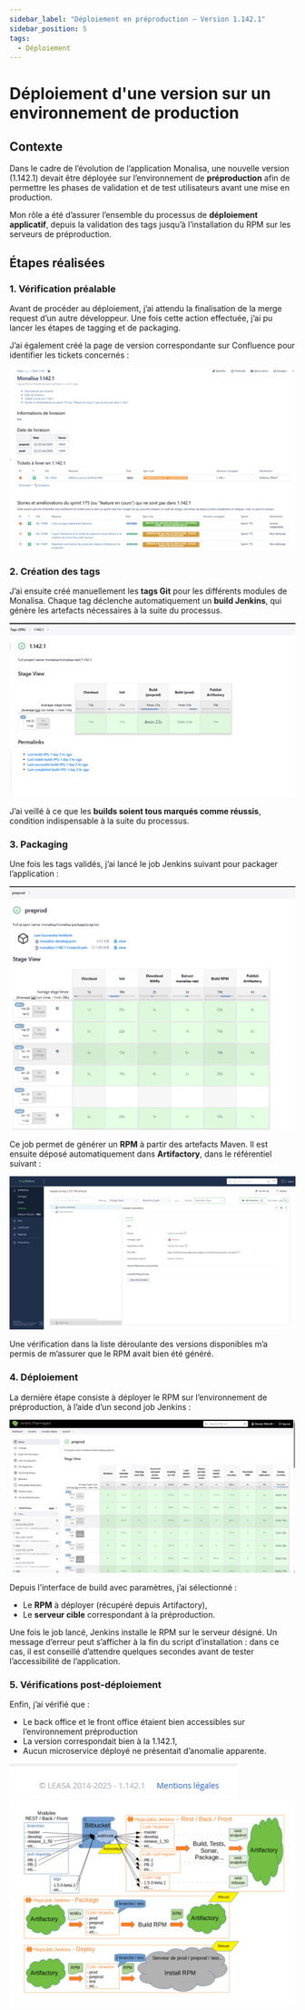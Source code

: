 ```yaml
---
sidebar_label: "Déploiement en préproduction – Version 1.142.1"
sidebar_position: 5
tags:
  - Déploiement
---
```


# Déploiement d'une version sur un environnement de production

## Contexte

Dans le cadre de l’évolution de l’application Monalisa, une nouvelle version (1.142.1) devait être déployée sur l’environnement de **préproduction** afin de permettre les phases de validation et de test utilisateurs avant une mise en production.

Mon rôle a été d’assurer l’ensemble du processus de **déploiement applicatif**, depuis la validation des tags jusqu’à l’installation du RPM sur les serveurs de préproduction.

## Étapes réalisées

### 1. Vérification préalable

Avant de procéder au déploiement, j’ai attendu la finalisation de la merge request d’un autre développeur. Une fois cette action effectuée, j’ai pu lancer les étapes de tagging et de packaging.

J’ai également créé la page de version correspondante sur Confluence pour identifier les tickets concernés :

![alt text](image.png)

### 2. Création des tags

J’ai ensuite créé manuellement les **tags Git** pour les différents modules de Monalisa. Chaque tag déclenche automatiquement un **build Jenkins**, qui génère les artefacts nécessaires à la suite du processus.

![alt text](image-1.png)

J’ai veillé à ce que les **builds soient tous marqués comme réussis**, condition indispensable à la suite du processus.

### 3. Packaging

Une fois les tags validés, j’ai lancé le job Jenkins suivant pour packager l’application :

![alt text](image-2.png)

Ce job permet de générer un **RPM** à partir des artefacts Maven. Il est ensuite déposé automatiquement dans **Artifactory**, dans le référentiel suivant :

![alt text](image-3.png)

Une vérification dans la liste déroulante des versions disponibles m’a permis de m’assurer que le RPM avait bien été généré.

### 4. Déploiement

La dernière étape consiste à déployer le RPM sur l’environnement de préproduction, à l’aide d’un second job Jenkins :

![alt text](image-4.png)

Depuis l’interface de build avec paramètres, j’ai sélectionné :

- Le **RPM** à déployer (récupéré depuis Artifactory),
- Le **serveur cible** correspondant à la préproduction.

Une fois le job lancé, Jenkins installe le RPM sur le serveur désigné. Un message d’erreur peut s’afficher à la fin du script d’installation : dans ce cas, il est conseillé d’attendre quelques secondes avant de tester l’accessibilité de l’application.

### 5. Vérifications post-déploiement

Enfin, j’ai vérifié que :

- Le back office et le front office étaient bien accessibles sur l’environnement préproduction
- La version correspondait bien à la 1.142.1,
- Aucun microservice déployé ne présentait d’anomalie apparente.

![alt text](image-5.png)
![alt text](image-6.png)
